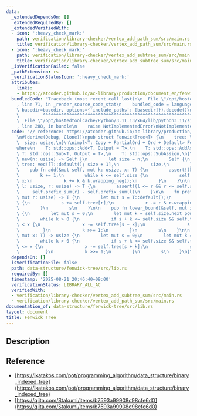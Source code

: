 ```yaml
---
data:
  _extendedDependsOn: []
  _extendedRequiredBy: []
  _extendedVerifiedWith:
  - icon: ':heavy_check_mark:'
    path: verification/library-checker/vertex_add_path_sum/src/main.rs
    title: verification/library-checker/vertex_add_path_sum/src/main.rs
  - icon: ':heavy_check_mark:'
    path: verification/library-checker/vertex_add_subtree_sum/src/main.rs
    title: verification/library-checker/vertex_add_subtree_sum/src/main.rs
  _isVerificationFailed: false
  _pathExtension: rs
  _verificationStatusIcon: ':heavy_check_mark:'
  attributes:
    links:
    - https://atcoder.github.io/ac-library/production/document_en/fenwicktree.html
  bundledCode: "Traceback (most recent call last):\n  File \"/opt/hostedtoolcache/Python/3.11.13/x64/lib/python3.11/site-packages/onlinejudge_verify/documentation/build.py\"\
    , line 71, in _render_source_code_stat\n    bundled_code = language.bundle(stat.path,\
    \ basedir=basedir, options={'include_paths': [basedir]}).decode()\n          \
    \         ^^^^^^^^^^^^^^^^^^^^^^^^^^^^^^^^^^^^^^^^^^^^^^^^^^^^^^^^^^^^^^^^^^^^^^^^^^^^^^^^^\n\
    \  File \"/opt/hostedtoolcache/Python/3.11.13/x64/lib/python3.11/site-packages/onlinejudge_verify/languages/rust.py\"\
    , line 288, in bundle\n    raise NotImplementedError\nNotImplementedError\n"
  code: "// reference: https://atcoder.github.io/ac-library/production/document_en/fenwicktree.html\n\
    \n#[derive(Debug, Clone)]\npub struct FenwickTree<T> {\n    tree: Vec<T>,\n  \
    \  size: usize,\n}\n\nimpl<T: Copy + PartialOrd + Ord + Default> FenwickTree<T>\n\
    where\n    T: std::ops::Add<T, Output = T>,\n    T: std::ops::AddAssign,\n   \
    \ T: std::ops::Sub<T, Output = T>,\n    T: std::ops::SubAssign,\n{\n    pub fn\
    \ new(n: usize) -> Self {\n        let size = n;\n        Self {\n           \
    \ tree: vec![T::default(); size + 1],\n            size,\n        }\n    }\n\n\
    \    pub fn add(&mut self, mut k: usize, x: T) {\n        assert!(k < self.size);\n\
    \        k += 1;\n        while k <= self.size {\n            self.tree[k] +=\
    \ x;\n            k += k & k.wrapping_neg();\n        }\n    }\n\n    pub fn sum(&self,\
    \ l: usize, r: usize) -> T {\n        assert!(l <= r && r <= self.size);\n   \
    \     self.prefix_sum(r) - self.prefix_sum(l)\n    }\n\n    fn prefix_sum(&self,\
    \ mut r: usize) -> T {\n        let mut s = T::default();\n        while r > 0\
    \ {\n            s += self.tree[r];\n            r -= r & r.wrapping_neg();\n\
    \        }\n        s\n    }\n\n    pub fn lower_bound(&self, mut x: T) -> usize\
    \ {\n        let mut s = 0;\n        let mut k = self.size.next_power_of_two();\n\
    \        while k > 0 {\n            if s + k <= self.size && self.tree[s + k]\
    \ < x {\n                x -= self.tree[s + k];\n                s += k;\n   \
    \         }\n            k >>= 1;\n        }\n        s\n    }\n\n    pub fn upper_bound(&self,\
    \ mut x: T) -> usize {\n        let mut s = 0;\n        let mut k = self.size.next_power_of_two();\n\
    \        while k > 0 {\n            if s + k <= self.size && self.tree[s + k]\
    \ <= x {\n                x -= self.tree[s + k];\n                s += k;\n  \
    \          }\n            k >>= 1;\n        }\n        s\n    }\n}\n"
  dependsOn: []
  isVerificationFile: false
  path: data-structure/fenwick-tree/src/lib.rs
  requiredBy: []
  timestamp: '2025-08-21 20:46:40+09:00'
  verificationStatus: LIBRARY_ALL_AC
  verifiedWith:
  - verification/library-checker/vertex_add_subtree_sum/src/main.rs
  - verification/library-checker/vertex_add_path_sum/src/main.rs
documentation_of: data-structure/fenwick-tree/src/lib.rs
layout: document
title: Fenwick Tree
---
```


## Description

## Reference
- [https://ikatakos.com/pot/programming_algorithm/data_structure/binary_indexed_tree](https://ikatakos.com/pot/programming_algorithm/data_structure/binary_indexed_tree)
- [https://qiita.com/Stakumi/items/b7593a99908c98cfe6d0](https://qiita.com/Stakumi/items/b7593a99908c98cfe6d0)
